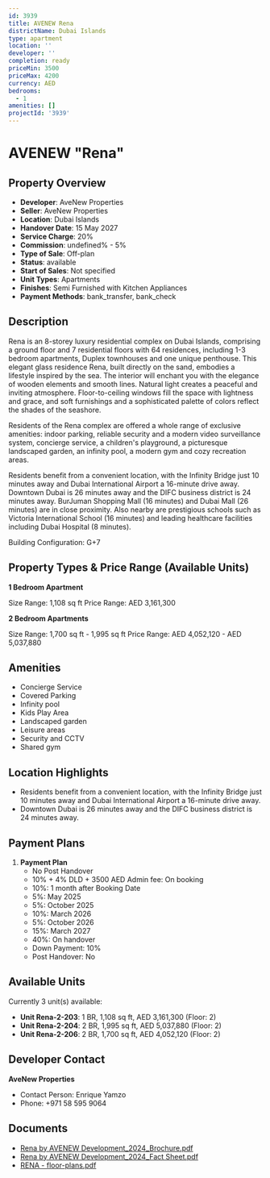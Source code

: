 ```yaml
---
id: 3939
title: AVENEW Rena
districtName: Dubai Islands
type: apartment
location: ''
developer: ''
completion: ready
priceMin: 3500
priceMax: 4200
currency: AED
bedrooms:
  - 1
amenities: []
projectId: '3939'
---
```


# AVENEW "Rena"

## Property Overview
- **Developer**: AveNew Properties
- **Seller**: AveNew Properties
- **Location**: Dubai Islands
- **Handover Date**: 15 May 2027
- **Service Charge**: 20%
- **Commission**: undefined% - 5%
- **Type of Sale**: Off-plan
- **Status**: available
- **Start of Sales**: Not specified
- **Unit Types**: Apartments
- **Finishes**: Semi Furnished with Kitchen Appliances
- **Payment Methods**: bank_transfer, bank_check

## Description
Rena is an 8-storey luxury residential complex on Dubai Islands, comprising a ground floor and 7 residential floors with 64 residences, including 1-3 bedroom apartments, Duplex townhouses and one unique penthouse. This elegant glass residence Rena, built directly on the sand, embodies a lifestyle inspired by the sea. The interior will enchant you with the elegance of wooden elements and smooth lines. Natural light creates a peaceful and inviting atmosphere. Floor-to-ceiling windows fill the space with lightness and grace, and soft furnishings and a sophisticated palette of colors reflect the shades of the seashore.

Residents of the Rena complex are offered a whole range of exclusive amenities: indoor parking, reliable security and a modern video surveillance system, concierge service, a children's playground, a picturesque landscaped garden, an infinity pool, a modern gym and cozy recreation areas. 

Residents benefit from a convenient location, with the Infinity Bridge just 10 minutes away and Dubai International Airport a 16-minute drive away. Downtown Dubai is 26 minutes away and the DIFC business district is 24 minutes away. BurJuman Shopping Mall (16 minutes) and Dubai Mall (26 minutes) are in close proximity. Also nearby are prestigious schools such as Victoria International School (16 minutes) and leading healthcare facilities including Dubai Hospital (8 minutes).

Building Configuration: G+7

## Property Types & Price Range (Available Units)
**1 Bedroom Apartment**

Size Range: 1,108 sq ft
Price Range: AED 3,161,300

**2 Bedroom Apartments**

Size Range: 1,700 sq ft - 1,995 sq ft
Price Range: AED 4,052,120 - AED 5,037,880

## Amenities
- Concierge Service
- Covered Parking
- Infinity pool
- Kids Play Area
- Landscaped garden
- Leisure areas
- Security and CCTV
- Shared gym

## Location Highlights
- Residents benefit from a convenient location, with the Infinity Bridge just 10 minutes away and Dubai International Airport a 16-minute drive away.
- Downtown Dubai is 26 minutes away and the DIFC business district is 24 minutes away.

## Payment Plans
1. **Payment Plan**
   - No Post Handover
   - 10% + 4% DLD + 3500 AED Admin fee: On booking
   - 10%: 1 month after Booking Date
   - 5%: May 2025
   - 5%: October 2025
   - 10%: March 2026
   - 5%: October 2026
   - 15%: March 2027
   - 40%: On handover
   - Down Payment: 10%
   - Post Handover: No

## Available Units
Currently 3 unit(s) available:
- **Unit Rena-2-203**: 1 BR, 1,108 sq ft, AED 3,161,300 (Floor: 2)
- **Unit Rena-2-204**: 2 BR, 1,995 sq ft, AED 5,037,880 (Floor: 2)
- **Unit Rena-2-206**: 2 BR, 1,700 sq ft, AED 4,052,120 (Floor: 2)

## Developer Contact
**AveNew Properties**
- Contact Person: Enrique Yamzo
- Phone: +971 58 595 9064

## Documents
- [Rena by AVENEW Development_2024_Brochure.pdf](https://cdn.geniemap.net/2024/12/23/J1PO90ojRYVsH0sWimGr5bLrDwJ5RtdUfTs6xFwr.pdf)
- [Rena by AVENEW Development_2024_Fact Sheet.pdf](https://cdn.geniemap.net/2024/12/23/RclTK6XNLnuuRxKCnOC0YXuMTTmMtrhbzR3eFVfH.pdf)
- [RENA - floor-plans.pdf](https://cdn.geniemap.net/2024/12/23/IevVJh9I8ZWh6dHr7AUHmvxZVa1qqeQPGeUMCGD5.pdf)
